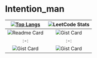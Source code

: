 # Intention_man

|[![Top Langs](https://github-readme-stats.vercel.app/api/top-langs/?username=Intention-man\&layout=pie)](https://github.com/anuraghazra/github-readme-stats) | ![LeetCode Stats](https://leetcard.jacoblin.cool/Intention_man?theme=nord&font=Archivo)|
|:-:|:-:|
| ![Readme Card](https://github-readme-stats.vercel.app/api?username=Intention-man) | ![Gist Card](https://github-readme-stats.vercel.app/api/pin/?username=Intention-man\&repo=vk-selection-task)|
|:-:|:-:|
| ![Gist Card](https://github-readme-stats.vercel.app/api/pin/?username=Intention-man\&repo=new_aitip_site) |  ![Gist Card](https://github-readme-stats.vercel.app/api/pin/?username=Intention-man\&repo=selectel-hack-be-fork)
